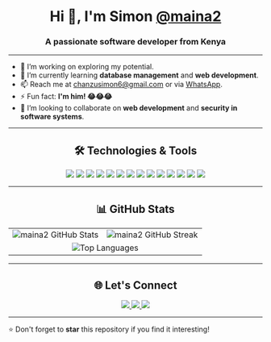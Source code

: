 <h1 align="center">Hi 👋, I'm Simon <a href="https://github.com/maina2">@maina2</a></h1>
<h3 align="center">A passionate software developer from Kenya</h3>

---

- 👀 I’m working on exploring my potential.
- 🌱 I’m currently learning **database management** and **web development**.
- 📫 Reach me at [chanzusimon6@gmail.com](mailto:chanzusimon6@gmail.com) or via [WhatsApp](https://wa.me/717417314).
- ⚡ Fun fact: **I'm him! 😂😂😂**
- 💪 I’m looking to collaborate on **web development** and **security in software systems**.

---

<h2 align="center">🛠️ Technologies & Tools</h2>
<p align="center">
  <img src="https://img.shields.io/badge/Code-JavaScript-informational?style=flat&logo=javascript&logoColor=white&color=yellow" />
  <img src="https://img.shields.io/badge/Code-HTML5-informational?style=flat&logo=html5&logoColor=white&color=orange" />
  <img src="https://img.shields.io/badge/Code-CSS3-informational?style=flat&logo=css3&logoColor=white&color=blue" />
  <img src="https://img.shields.io/badge/Code-Python-informational?style=flat&logo=python&logoColor=white&color=blue" />
  <img src="https://img.shields.io/badge/Code-React-informational?style=flat&logo=react&logoColor=white&color=61DAFB" />
  <img src="https://img.shields.io/badge/Code-Node.js-informational?style=flat&logo=nodedotjs&logoColor=white&color=339933" />
  <img src="https://img.shields.io/badge/Code-TypeScript-informational?style=flat&logo=typescript&logoColor=white&color=007ACC" />
  <img src="https://img.shields.io/badge/Framework-Express.js-informational?style=flat&logo=express&logoColor=white&color=000000" />
  <img src="https://img.shields.io/badge/Framework-Django-informational?style=flat&logo=django&logoColor=white&color=green" />
  <img src="https://img.shields.io/badge/Database-SQL%20Server-informational?style=flat&logo=microsoftsqlserver&logoColor=white&color=red" />
  <img src="https://img.shields.io/badge/Database-MongoDB-informational?style=flat&logo=mongodb&logoColor=white&color=47A248" />
  <img src="https://img.shields.io/badge/Tools-Git-informational?style=flat&logo=git&logoColor=white&color=orange" />
  <img src="https://img.shields.io/badge/Tools-GitHub-informational?style=flat&logo=github&logoColor=white&color=black" />
  <img src="https://img.shields.io/badge/Tools-Shell-informational?style=flat&logo=gnu-bash&logoColor=white&color=4EAA25" />
</p>

---

<h2 align="center">📊 GitHub Stats</h2>
<p align="center">
  <table>
    <tr>
      <td><img src="https://github-readme-stats.vercel.app/api?username=maina2&count_private=true&show_icons=true&theme=dark&layout=compact" alt="maina2 GitHub Stats"/></td>
      <td><img src="https://github-readme-streak-stats.herokuapp.com?user=maina2&theme=dark&hide_border=true" alt="maina2 GitHub Streak"/></td>
    </tr>
    <tr>
      <td colspan="2" align="center">
        <img src="https://github-readme-stats.vercel.app/api/top-langs?username=maina2&show_icons=true&locale=en&layout=compact&theme=dark" alt="Top Languages"/>
      </td>
    </tr>
  </table>
</p>

---

<h2 align="center">🌐 Let's Connect</h2>
<p align="center">
  <a href="mailto:chanzusimon6@gmail.com">
    <img src="https://img.shields.io/badge/Email-D14836?style=for-the-badge&logo=gmail&logoColor=white" />
  </a>
  <a href="https://wa.me/717417314">
    <img src="https://img.shields.io/badge/WhatsApp-25D366?style=for-the-badge&logo=whatsapp&logoColor=white" />
  </a>
  <a href="https://github.com/maina2">
    <img src="https://img.shields.io/badge/GitHub-181717?style=for-the-badge&logo=github&logoColor=white" />
  </a>
</p>

---

⭐ Don't forget to **star** this repository if you find it interesting!
